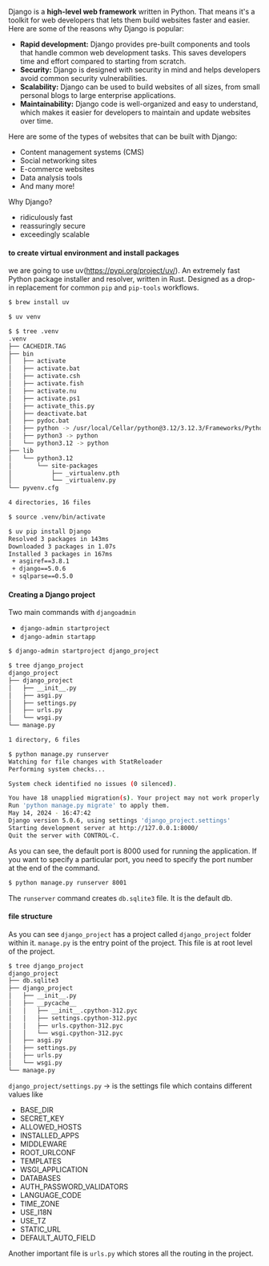 Django is a **high-level web framework** written in Python. That means it's a toolkit for web developers that lets them build websites faster and easier. Here are some of the reasons why Django is popular:

- **Rapid development:** Django provides pre-built components and tools that handle common web development tasks. This saves developers time and effort compared to starting from scratch.
- **Security:** Django is designed with security in mind and helps developers avoid common security vulnerabilities.
- **Scalability:** Django can be used to build websites of all sizes, from small personal blogs to large enterprise applications.
- **Maintainability:** Django code is well-organized and easy to understand, which makes it easier for developers to maintain and update websites over time.

Here are some of the types of websites that can be built with Django:

- Content management systems (CMS)
- Social networking sites
- E-commerce websites
- Data analysis tools
- And many more!

Why Django?
- ridiculously fast
- reassuringly secure
- exceedingly scalable

#### to create virtual environment and install packages
we are going to use uv(https://pypi.org/project/uv/). An extremely fast Python package installer and resolver, written in Rust. Designed as a drop-in replacement for common `pip` and `pip-tools` workflows.

```sh
$ brew install uv

$ uv venv

$ $ tree .venv
.venv
├── CACHEDIR.TAG
├── bin
│   ├── activate
│   ├── activate.bat
│   ├── activate.csh
│   ├── activate.fish
│   ├── activate.nu
│   ├── activate.ps1
│   ├── activate_this.py
│   ├── deactivate.bat
│   ├── pydoc.bat
│   ├── python -> /usr/local/Cellar/python@3.12/3.12.3/Frameworks/Python.framework/Versions/3.12/bin/python3.12
│   ├── python3 -> python
│   └── python3.12 -> python
├── lib
│   └── python3.12
│       └── site-packages
│           ├── _virtualenv.pth
│           └── _virtualenv.py
└── pyvenv.cfg

4 directories, 16 files

$ source .venv/bin/activate
```

```sh
$ uv pip install Django
Resolved 3 packages in 143ms
Downloaded 3 packages in 1.07s
Installed 3 packages in 167ms
 + asgiref==3.8.1
 + django==5.0.6
 + sqlparse==0.5.0
```


#### Creating a Django project
Two main commands with `djangoadmin`
- `django-admin startproject`
- `django-admin startapp`

```sh
$ django-admin startproject django_project

$ tree django_project
django_project
├── django_project
│   ├── __init__.py
│   ├── asgi.py
│   ├── settings.py
│   ├── urls.py
│   └── wsgi.py
└── manage.py

1 directory, 6 files
```

```sh
$ python manage.py runserver
Watching for file changes with StatReloader
Performing system checks...

System check identified no issues (0 silenced).

You have 18 unapplied migration(s). Your project may not work properly until you apply the migrations for app(s): admin, auth, contenttypes, sessions.
Run 'python manage.py migrate' to apply them.
May 14, 2024 - 16:47:42
Django version 5.0.6, using settings 'django_project.settings'
Starting development server at http://127.0.0.1:8000/
Quit the server with CONTROL-C.
```

As you can see, the default port is 8000 used for running the application. If you want to specify a particular port, you need to specify the port number at the end of the command.
```sh
$ python manage.py runserver 8001
```

The `runserver` command creates `db.sqlite3` file. It is the default db.

#### file structure

As you can see `django_project` has a project called `django_project` folder within it.
`manage.py` is the entry point of the project. This file is at root level of the project. 

```sh
$ tree django_project
django_project
├── db.sqlite3
├── django_project
│   ├── __init__.py
│   ├── __pycache__
│   │   ├── __init__.cpython-312.pyc
│   │   ├── settings.cpython-312.pyc
│   │   ├── urls.cpython-312.pyc
│   │   └── wsgi.cpython-312.pyc
│   ├── asgi.py
│   ├── settings.py
│   ├── urls.py
│   └── wsgi.py
└── manage.py
```


`django_project/settings.py` -> is the settings file which contains different values like
- BASE_DIR
- SECRET_KEY
- ALLOWED_HOSTS
- INSTALLED_APPS
- MIDDLEWARE
- ROOT_URLCONF
- TEMPLATES
- WSGI_APPLICATION
- DATABASES
- AUTH_PASSWORD_VALIDATORS
- LANGUAGE_CODE
- TIME_ZONE
- USE_I18N
- USE_TZ
- STATIC_URL
- DEFAULT_AUTO_FIELD


Another important file is `urls.py` which stores all the routing in the project.
